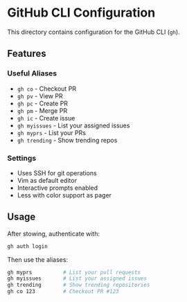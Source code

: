 # GitHub CLI Configuration

This directory contains configuration for the GitHub CLI (`gh`).

## Features

### **Useful Aliases**
- `gh co` - Checkout PR
- `gh pv` - View PR  
- `gh pc` - Create PR
- `gh pm` - Merge PR
- `gh ic` - Create issue
- `gh myissues` - List your assigned issues
- `gh myprs` - List your PRs
- `gh trending` - Show trending repos

### **Settings**
- Uses SSH for git operations
- Vim as default editor
- Interactive prompts enabled
- Less with color support as pager

## Usage

After stowing, authenticate with:
```bash
gh auth login
```

Then use the aliases:
```bash
gh myprs          # List your pull requests
gh myissues       # List your assigned issues  
gh trending       # Show trending repositories
gh co 123         # Checkout PR #123
```